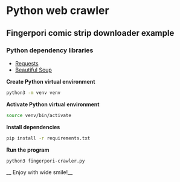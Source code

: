 # Python web crawler

## Fingerpori comic strip downloader example

### Python dependency libraries

- [Requests](https://requests.readthedocs.io/en/latest/)
- [Beautiful Soup](https://beautiful-soup-4.readthedocs.io/en/latest/)

__Create Python virtual environment__

```bash
python3 -m venv venv
```

__Activate Python virtual environment__

```bash
source venv/bin/activate
```

__Install dependencies__

```bash
pip install -r requirements.txt
```

__Run the program__

```bash
python3 fingerpori-crawler.py
```

__ Enjoy with wide smile!__

